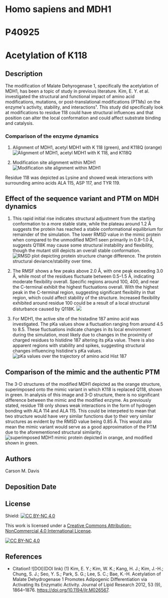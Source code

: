 # Homo sapiens and MDH1
# P40925
# Acetylation of K118


## Description
The modification of Malate Dehyrogenase 1, specifically the acetylation of MDH1, has been a topic of study in previous literature. Kim, E. Y. et al. investigated the structural and functional impact of amino acid modifications, mutations, or post-translational modifications (PTMs) on the enzyme's activity, stability, and interactions¹. This study did specifically look at modifications to residue 118 could have structural influences and that position can alter the local conformation and could affect substrate binding and catalysis.

### Comparison of the enzyme dynamics

1. Alignment of MDH1, acetyl MDH1 with K 118 (green), and K118Q (orange)
![Alignment of MDH1, acetyl MDH1 with K 118, and K118Q](images/all_superimposed.png)

2. Modification site alignment within MDH1
![Modification site alignment within MDH1](images/binding_site.png)

Residue 118 was depicted as Lysine and showed weak interactions with surrounding amino acids ALA 115, ASP 117, and TYR 119.

## Effect of the sequence variant and PTM on MDH dynamics

1. This rapid initial rise indicates structural adjustment from the starting conformation to a more stable state, while the plateau around 1.2 Å suggests the protein has reached a stable conformational equilibrium for remainder of the simulation. The lower RMSD value in the mimic protein when compared to the unmodified MDH1 seen primarily in 0.8–1.0 Å, suggests Q118K may cause some structural instability and flexibility, though the mutant still depicts an overall stable conformation. 
![RMSD plot depicting protein structure change difference. The protein structural deviance/stability over time.](images/rmsd_plot.png)

2. The RMSF shows a few peaks above 2.0 Å, with one peak exceeding 3.0 Å, while most of the residues fluctuate between 0.5–1.5 Å, indicating moderate flexibility overall. Specific regions around 100, 400, and near the C-terminal exhibit the highest fluctuations overall. With the highest peak in the C-terminal region, suggesting significant flexibility in that region, which could affect stability of the structure. Increased flexibility exhibited around residue 100 could be a result of a local structural disturbance caused by Q118K.
![](images/rmsf_plot.png)

3. For MDH1, the active site of the histadine 187 amino acid was investigated. The pKa values show a fluctuation ranging from around 4.5 to 8.5. These fluctuations indicate changes in its local environment during the simulation, most likely due to changes in the proximity of charged residues to histidine 187 altering its pKa value. There is also apparent regions with stability and spikes, suggesting structural changes influencing histidine's pKa values.
![pKa values over the trajectory of amino acid Hist 187](images/pKa_over_traj.png)


## Comparison of the mimic and the authentic PTM

The 3-D structures of the modified MDH1 depicted as the orange structure, superimposed onto the mimic variant in which K118 is replaced Q118, shown in green. In analysis of this image and 3-D structure, there is no significant difference between the mimic and the modified enzyme. As previously stated, residue 118 only shows weak interactions in the form of hydrogen bonding with ALA 114 and ALA 115. This could be interpeted to mean that two structure would have very similar functions due to their very similar structures as evident by the RMSD value being 0.85 Å. This would also mean the mimic variant would serve as a good approximation of the PTM due to the aforementioned structural similarity.
![superimposed MDH1 mimic protein depicted in orange, and modified shown in green.](images/mimic_and_ptm_superimposed.png)




## Authors

Carson M. Davis

## Deposition Date

## License

Shield: [![CC BY-NC 4.0][cc-by-nc-shield]][cc-by-nc]

This work is licensed under a
[Creative Commons Attribution-NonCommercial 4.0 International License][cc-by-nc].

[![CC BY-NC 4.0][cc-by-nc-image]][cc-by-nc]

[cc-by-nc]: https://creativecommons.org/licenses/by-nc/4.0/
[cc-by-nc-image]: https://licensebuttons.net/l/by-nc/4.0/88x31.png
[cc-by-nc-shield]: https://img.shields.io/badge/License-CC%20BY--NC%204.0-lightgrey.svg


## References

* Citation1 ![DOI](DOI link)
(1) Kim, E. Y.; Kim, W. K.; Kang, H. J.; Kim, J.-H.; Chung, S. J.; Seo, Y. S.; Park, S. G.; Lee, S. C.; Bae, K.-H. Acetylation of Malate Dehydrogenase 1 Promotes Adipogenic Differentiation via Activating Its Enzymatic Activity. Journal of Lipid Research 2012, 53 (9), 1864–1876. https://doi.org/10.1194/jlr.M026567.
